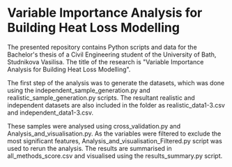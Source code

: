 # Variable Importance Analysis for Building Heat Loss Modelling

The presented repository contains Python scripts and data for the Bachelor's thesis of a Civil Engineering student of the University of Bath, Studnikova Vasilisa. The title of the research is "Variable Importance Analysis for Building Heat Loss Modelling". 

The first step of the analysis was to generate the datasets, which was done using the independent_sample_generation.py and realistic_sample_generation.py scripts. The resultant realistic and independent datasets are also included in the folder as  realistic_data1-3.csv and independent_data1-3.csv. 

These samples were analysed using cross_validation.py and Analysis_and_visualisation.py. As the variables were filtered to exclude the most significant features, Analysis_and_visualisation_Filtered.py script was used to rerun the analysis. The results are summarised in all_methods_score.csv and visualised using the results_summary.py script.
